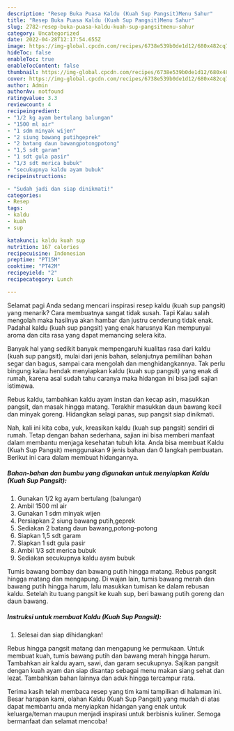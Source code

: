 ```yaml
---
description: "Resep Buka Puasa Kaldu (Kuah Sup Pangsit)Menu Sahur"
title: "Resep Buka Puasa Kaldu (Kuah Sup Pangsit)Menu Sahur"
slug: 2782-resep-buka-puasa-kaldu-kuah-sup-pangsitmenu-sahur
category: Uncategorized
date: 2022-04-28T12:17:54.655Z
image: https://img-global.cpcdn.com/recipes/6738e539b0de1d12/680x482cq70/kaldu-kuah-sup-pangsit-foto-resep-utama.jpg
hideToc: false
enableToc: true
enableTocContent: false
thumbnail: https://img-global.cpcdn.com/recipes/6738e539b0de1d12/680x482cq70/kaldu-kuah-sup-pangsit-foto-resep-utama.jpg
cover: https://img-global.cpcdn.com/recipes/6738e539b0de1d12/680x482cq70/kaldu-kuah-sup-pangsit-foto-resep-utama.jpg
author: Admin
authorAv: notfound
ratingvalue: 3.3
reviewcount: 4
recipeingredient:
- "1/2 kg ayam bertulang balungan"
- "1500 ml air"
- "1 sdm minyak wijen"
- "2 siung bawang putihgeprek"
- "2 batang daun bawangpotongpotong"
- "1,5 sdt garam"
- "1 sdt gula pasir"
- "1/3 sdt merica bubuk"
- "secukupnya kaldu ayam bubuk"
recipeinstructions:

- "Sudah jadi dan siap dinikmati!"
categories:
- Resep
tags:
- kaldu
- kuah
- sup

katakunci: kaldu kuah sup 
nutrition: 167 calories
recipecuisine: Indonesian
preptime: "PT15M"
cooktime: "PT42M"
recipeyield: "2"
recipecategory: Lunch

---
```



Selamat pagi Anda sedang mencari inspirasi resep kaldu (kuah sup pangsit) yang menarik? Cara membuatnya sangat tidak susah. Tapi Kalau salah mengolah maka hasilnya akan hambar dan justru cenderung tidak enak. Padahal kaldu (kuah sup pangsit) yang enak harusnya Kan mempunyai aroma dan cita rasa yang dapat memancing selera kita.


Banyak hal yang sedikit banyak mempengaruhi kualitas rasa dari kaldu (kuah sup pangsit), mulai dari jenis bahan, selanjutnya pemilihan bahan segar dan bagus, sampai cara mengolah dan menghidangkannya. Tak perlu bingung kalau hendak menyiapkan kaldu (kuah sup pangsit) yang enak di rumah, karena asal sudah tahu caranya maka hidangan ini bisa jadi sajian istimewa.

Rebus kaldu, tambahkan kaldu ayam instan dan kecap asin, masukkan pangsit, dan masak hingga matang. Terakhir masukkan daun bawang kecil dan minyak goreng. Hidangkan selagi panas, sup pangsit siap dinikmati.


Nah, kali ini kita coba, yuk, kreasikan kaldu (kuah sup pangsit) sendiri di rumah. Tetap dengan bahan sederhana, sajian ini bisa memberi manfaat dalam membantu menjaga kesehatan tubuh kita. Anda bisa membuat Kaldu (Kuah Sup Pangsit) menggunakan 9 jenis bahan dan 0 langkah pembuatan. Berikut ini cara dalam membuat hidangannya.

<!--inarticleads1-->

##### Bahan-bahan dan bumbu yang digunakan untuk menyiapkan Kaldu (Kuah Sup Pangsit):

1. Gunakan 1/2 kg ayam bertulang (balungan)
1. Ambil 1500 ml air
1. Gunakan 1 sdm minyak wijen
1. Persiapkan 2 siung bawang putih,geprek
1. Sediakan 2 batang daun bawang,potong-potong
1. Siapkan 1,5 sdt garam
1. Siapkan 1 sdt gula pasir
1. Ambil 1/3 sdt merica bubuk
1. Sediakan secukupnya kaldu ayam bubuk


Tumis bawang bombay dan bawang putih hingga matang. Rebus pangsit hingga matang dan mengapung. Di wajan lain, tumis bawang merah dan bawang putih hingga harum, lalu masukkan tumisan ke dalam rebusan kaldu. Setelah itu tuang pangsit ke kuah sup, beri bawang putih goreng dan daun bawang. 

<!--inarticleads2-->

##### Instruksi untuk membuat Kaldu (Kuah Sup Pangsit):


1. Selesai dan siap dihidangkan!

Rebus hingga pangsit matang dan mengapung ke permukaan. Untuk membuat kuah, tumis bawang putih dan bawang merah hingga harum. Tambahkan air kaldu ayam, sawi, dan garam secukupnya. Sajikan pangsit dengan kuah ayam dan siap disantap sebagai menu makan siang sehat dan lezat. Tambahkan bahan lainnya dan aduk hingga tercampur rata. 

Terima kasih telah membaca resep yang tim kami tampilkan di halaman ini. Besar harapan kami, olahan Kaldu (Kuah Sup Pangsit) yang mudah di atas dapat membantu anda menyiapkan hidangan yang enak untuk keluarga/teman maupun menjadi inspirasi untuk berbisnis kuliner. Semoga bermanfaat dan selamat mencoba!

